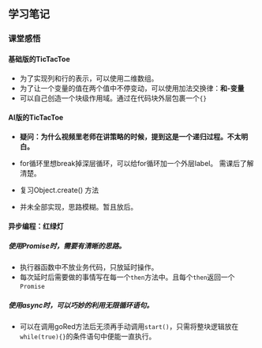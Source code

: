 ## 学习笔记

### 课堂感悟
#### 基础版的TicTacToe
- 为了实现列和行的表示，可以使用二维数组。
- 为了让一个变量的值在两个值中不停变动，可以使用加法交换律：**和-变量**
- 可以自己创造一个块级作用域。通过在代码块外层包裹一个`{}`

#### AI版的TicTacToe
- **疑问：为什么视频里老师在讲策略的时候，提到这是一个递归过程。不太明白。**
- for循环里想break掉深层循环，可以给for循环加一个外层label。 需课后了解清楚。
- 复习Object.create() 方法

- 并未全部实现，思路模糊。暂且放后。

#### 异步编程：红绿灯
##### 使用Promise时，需要有清晰的思路。
- 执行器函数中不放业务代码，只放延时操作。
- 每次延时后需要做的事情写在每一个`then`方法中。且每个`then`返回一个`Promise`

##### 使用async时，可以巧妙的利用无限循环语句。
- 可以在调用goRed方法后无须再手动调用`start()`，只需将整块逻辑放在`while(true){}`的条件语句中便能一直执行。

